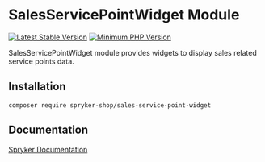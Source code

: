 # SalesServicePointWidget Module
[![Latest Stable Version](https://poser.pugx.org/spryker-shop/sales-service-point-widget/v/stable.svg)](https://packagist.org/packages/spryker-shop/sales-service-point-widget)
[![Minimum PHP Version](https://img.shields.io/badge/php-%3E%3D%208.2-8892BF.svg)](https://php.net/)

SalesServicePointWidget module provides widgets to display sales related service points data.

## Installation

```
composer require spryker-shop/sales-service-point-widget
```

## Documentation

[Spryker Documentation](https://docs.spryker.com)
